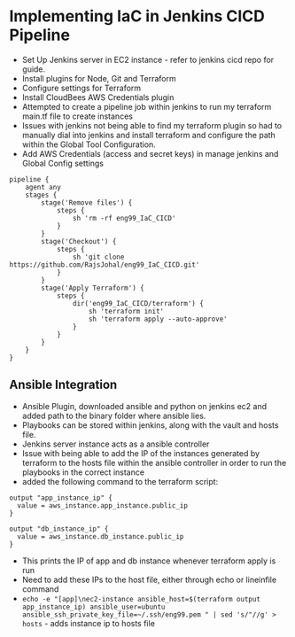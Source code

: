 # Implementing IaC in Jenkins CICD Pipeline
- Set Up Jenkins server in EC2 instance - refer to jenkins cicd repo for guide. 
- Install plugins for Node, Git and Terraform
- Configure settings for Terraform
- Install CloudBees AWS Credentials plugin
- Attempted to create a pipeline job within jenkins to run my terraform main.tf file to create instances
- Issues with jenkins not being able to find my terraform plugin so had to manually dial into jenkins and install terraform and configure the path within the Global Tool Configuration. 
- Add AWS Credentials (access and secret keys) in manage jenkins and Global Config settings

```
pipeline {
    agent any
    stages {
        stage('Remove files') {
            steps {
                sh 'rm -rf eng99_IaC_CICD'
            }
        }
        stage('Checkout') {
            steps {
                sh 'git clone https://github.com/RajsJohal/eng99_IaC_CICD.git'
            }
        }
        stage('Apply Terraform') {
            steps {
                dir('eng99_IaC_CICD/terraform') {
                    sh 'terraform init'
                    sh 'terraform apply --auto-approve'
                }
            }
        }
    }
}
```

## Ansible Integration
- Ansible Plugin, downloaded ansible and python on jenkins ec2 and added path to the binary folder where ansible lies. 
- Playbooks can be stored within jenkins, along with the vault and hosts file. 
- Jenkins server instance acts as a ansible controller
- Issue with being able to add the IP of the instances generated by terraform to the hosts file within the ansible controller in order to run the playbooks in the correct instance
- added the following command to the terraform script:
```
output "app_instance_ip" {
  value = aws_instance.app_instance.public_ip
}

output "db_instance_ip" {
  value = aws_instance.db_instance.public_ip
}
```
- This prints the IP of app and db instance whenever terraform apply is run 
- Need to add these IPs to the host file, either through echo or lineinfile command 
- `echo -e "[app]\nec2-instance ansible_host=$(terraform output app_instance_ip) ansible_user=ubuntu ansible_ssh_private_key_file=~/.ssh/eng99.pem " | sed 's/"//g' > hosts` - adds instance ip to hosts file